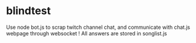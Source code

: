 # blindtest

Use node bot.js to scrap twitch channel chat, and communicate with chat.js webpage through websocket ! 
All answers are stored in songlist.js
